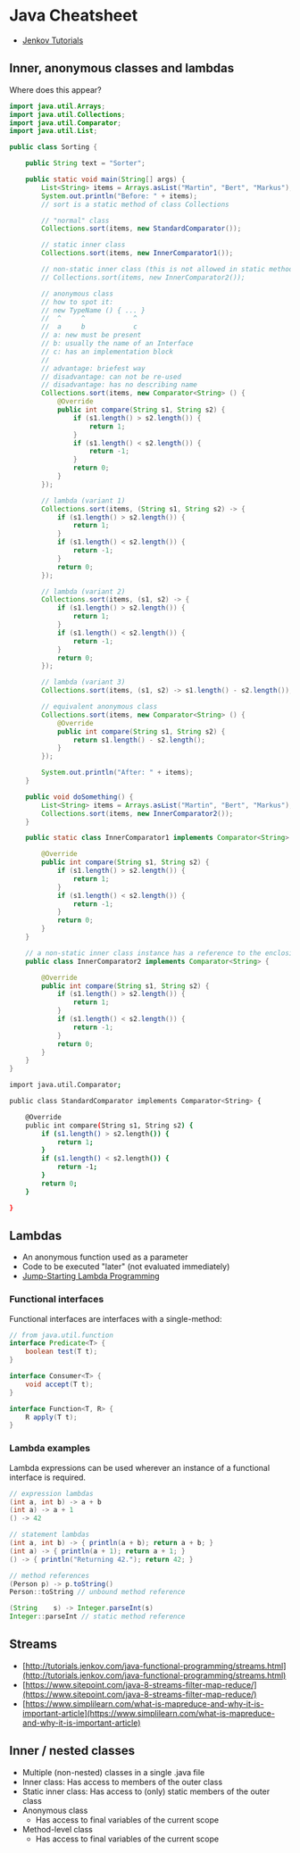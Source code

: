 # Java Cheatsheet

* [Jenkov Tutorials](http://tutorials.jenkov.com/)

## Inner, anonymous classes and lambdas

Where does this appear?

```java
import java.util.Arrays;
import java.util.Collections;
import java.util.Comparator;
import java.util.List;

public class Sorting {

    public String text = "Sorter";

    public static void main(String[] args) {
        List<String> items = Arrays.asList("Martin", "Bert", "Markus");
        System.out.println("Before: " + items);
        // sort is a static method of class Collections

        // "normal" class
        Collections.sort(items, new StandardComparator());

        // static inner class
        Collections.sort(items, new InnerComparator1());

        // non-static inner class (this is not allowed in static methods!!!)
        // Collections.sort(items, new InnerComparator2());

        // anonymous class
        // how to spot it:
        // new TypeName () { ... }
        //  ^     ^            ^
        //  a     b            c
        // a: new must be present
        // b: usually the name of an Interface
        // c: has an implementation block
        //
        // advantage: briefest way
        // disadvantage: can not be re-used
        // disadvantage: has no describing name
        Collections.sort(items, new Comparator<String> () {                    
            @Override
            public int compare(String s1, String s2) {
                if (s1.length() > s2.length()) {
                    return 1;
                }
                if (s1.length() < s2.length()) {
                    return -1;
                }
                return 0;
            }
        });

        // lambda (variant 1)
        Collections.sort(items, (String s1, String s2) -> {
            if (s1.length() > s2.length()) {
                return 1;
            }
            if (s1.length() < s2.length()) {
                return -1;
            }
            return 0;
        });

        // lambda (variant 2)
        Collections.sort(items, (s1, s2) -> {
            if (s1.length() > s2.length()) {
                return 1;
            }
            if (s1.length() < s2.length()) {
                return -1;
            }
            return 0;
        });

        // lambda (variant 3)
        Collections.sort(items, (s1, s2) -> s1.length() - s2.length());

        // equivalent anonymous class
        Collections.sort(items, new Comparator<String> () {                    
            @Override
            public int compare(String s1, String s2) {
                return s1.length() - s2.length();
            }
        });

        System.out.println("After: " + items);
    }

    public void doSomething() {
        List<String> items = Arrays.asList("Martin", "Bert", "Markus");
        Collections.sort(items, new InnerComparator2());
    }

    public static class InnerComparator1 implements Comparator<String> {

        @Override
        public int compare(String s1, String s2) {
            if (s1.length() > s2.length()) {
                return 1;
            }
            if (s1.length() < s2.length()) {
                return -1;
            }
            return 0;
        }
    }

    // a non-static inner class instance has a reference to the enclosing instance
    public class InnerComparator2 implements Comparator<String> {

        @Override
        public int compare(String s1, String s2) {
            if (s1.length() > s2.length()) {
                return 1;
            }
            if (s1.length() < s2.length()) {
                return -1;
            }
            return 0;
        }
    }
}
```

```bash
import java.util.Comparator;

public class StandardComparator implements Comparator<String> {

    @Override
    public int compare(String s1, String s2) {
        if (s1.length() > s2.length()) {
            return 1;
        }
        if (s1.length() < s2.length()) {
            return -1;
        }
        return 0;
    }

}
```

## Lambdas

* An anonymous function used as a parameter
* Code to be executed "later" \(not evaluated immediately\)
* [Jump-Starting Lambda Programming](https://stuartmarks.files.wordpress.com/2014/09/tut3371-marks-jumpstartinglambda.pdf)

### Functional interfaces

Functional interfaces are interfaces with a single-method:

```java
// from java.util.function
interface Predicate<T> {
    boolean test(T t);
}

interface Consumer<T> {
    void accept(T t);
}

interface Function<T, R> {
    R apply(T t);
}
```

### Lambda examples

Lambda expressions can be used wherever an instance of a functional interface is required.

```java
// expression lambdas
(int a, int b) -> a + b
(int a) -> a + 1    
() -> 42

// statement lambdas
(int a, int b) -> { println(a + b); return a + b; }    
(int a) -> { println(a + 1); return a + 1; }    
() -> { println("Returning 42."); return 42; }

// method references
(Person p) -> p.toString()
Person::toString // unbound method reference

(String    s) -> Integer.parseInt(s)
Integer::parseInt // static method reference
```

## Streams

* [http://tutorials.jenkov.com/java-functional-programming/streams.html](http://tutorials.jenkov.com/java-functional-programming/streams.html)
* [https://www.sitepoint.com/java-8-streams-filter-map-reduce/](https://www.sitepoint.com/java-8-streams-filter-map-reduce/)
* [https://www.simplilearn.com/what-is-mapreduce-and-why-it-is-important-article](https://www.simplilearn.com/what-is-mapreduce-and-why-it-is-important-article)

## Inner / nested classes

* Multiple \(non-nested\) classes in a single .java file
* Inner class: Has access to members of the outer class
* Static inner class: Has access to \(only\) static members of the outer class
* Anonymous class
  * Has access to final variables of the current scope   
* Method-level class
  * Has access to final variables of the current scope 

